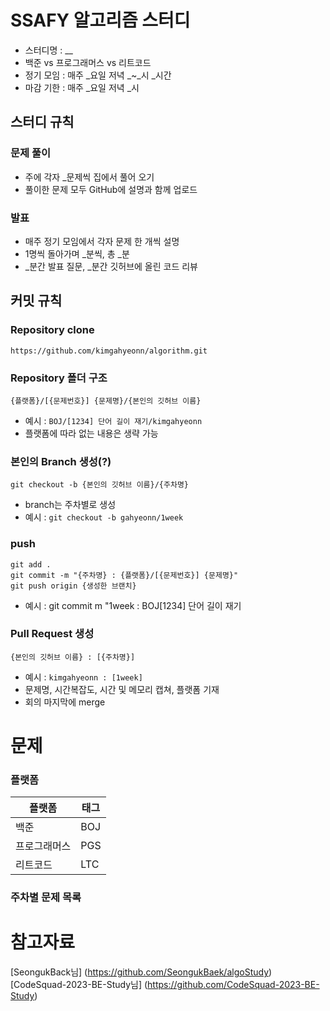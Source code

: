 # SSAFY 알고리즘 스터디 #

- 스터디명 : __
- 백준 vs 프로그래머스 vs 리트코드
- 정기 모임 : 매주 _요일 저녁 _~_시 _시간  
- 마감 기한 : 매주 _요일 저녁 _시

## 스터디 규칙 ##

### 문제 풀이 ###
- 주에 각자 _문제씩 집에서 풀어 오기
- 풀이한 문제 모두 GitHub에 설명과 함께 업로드

### 발표 ###
- 매주 정기 모임에서 각자 문제 한 개씩 설명
- 1명씩 돌아가며 _분씩, 총 _분
- _분간 발표 질문, _분간 깃허브에 올린 코드 리뷰

## 커밋 규칙 ##
### Repository clone ###
```
https://github.com/kimgahyeonn/algorithm.git
```

### Repository 폴더 구조 ###
```
{플랫폼}/[{문제번호}] {문제명}/{본인의 깃허브 이름}
```
- 예시 : `BOJ/[1234] 단어 길이 재기/kimgahyeonn`
- 플랫폼에 따라 없는 내용은 생략 가능

### 본인의 Branch 생성(?) ###
```
git checkout -b {본인의 깃허브 이름}/{주차명}
```
- branch는 주차별로 생성
- 예시 : `git checkout -b gahyeonn/1week`

### push ###
```
git add .
git commit -m "{주차명} : {플랫폼}/[{문제번호}] {문제명}"
git push origin {생성한 브랜치}
```
- 예시 : git commit m "1week : BOJ[1234] 단어 길이 재기

### Pull Request 생성 ###
```
{본인의 깃허브 이름} : [{주차명}]
```
- 예시 : `kimgahyeonn : [1week]`
- 문제명, 시간복잡도, 시간 및 메모리 캡쳐, 플랫폼 기재
- 회의 마지막에 merge


# 문제 #

### 플랫폼 ###
|플랫폼|태그|
|--|--|
|백준|BOJ|
|프로그래머스|PGS|
|리트코드|LTC|

### 주차별 문제 목록 ###


# 참고자료 #
[SeongukBack님] (https://github.com/SeongukBaek/algoStudy)
[CodeSquad-2023-BE-Study님] (https://github.com/CodeSquad-2023-BE-Study)